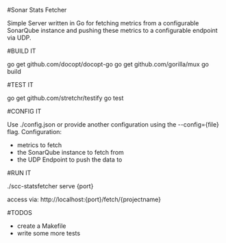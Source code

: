 #Sonar Stats Fetcher

Simple Server written in Go for fetching metrics from a configurable SonarQube instance and pushing these metrics to a configurable endpoint via UDP. 

#BUILD IT

go get github.com/docopt/docopt-go
go get github.com/gorilla/mux
go build

#TEST IT

go get github.com/stretchr/testify
go test

#CONFIG IT

Use ./config.json or provide another configuration using the --config={file} flag.
Configuration:
* metrics to fetch
* the SonarQube instance to fetch from
* the UDP Endpoint to push the data to

#RUN IT

./scc-statsfetcher serve {port}

access via: http://localhost:{port}/fetch/{projectname}

#TODOS

* create a Makefile
* write some more tests


